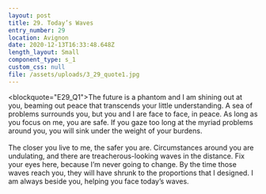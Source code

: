 ```yaml
---
layout: post
title: 29. Today’s Waves
entry_number: 29
location: Avignon
date: 2020-12-13T16:33:48.648Z
length_layout: Small
component_type: s_1
custom_css: null
file: /assets/uploads/3_29_quote1.jpg
---
```

<blockquote="E29_Q1">The future is a phantom and I am shining out at you, beaming out peace that transcends your little understanding.</blockquote> A sea of problems surrounds you, but you and I are face to face, in peace. As long as you focus on me, you are safe. If you gaze too long at the myriad problems around you, you will sink under the weight of your burdens.\
\
The closer you live to me, the safer you are. Circumstances around you are undulating, and there are treacherous-looking waves in the distance. Fix your eyes here, because I’m never going to change. By the time those waves reach you, they will have shrunk to the proportions that I designed. I am always beside you, helping you face today’s waves.